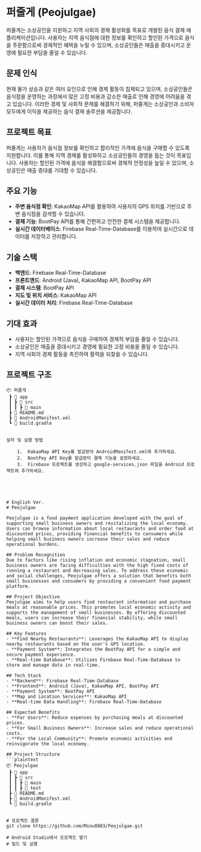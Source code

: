 # 퍼줄게 (Peojulgae)

퍼줄게는 소상공인을 지원하고 지역 사회의 경제 활성화를 목표로 개발된 음식 결제 애플리케이션입니다. 사용자는 지역 음식점에 대한 정보를 확인하고 할인된 가격으로 음식을 주문함으로써 경제적인 혜택을 누릴 수 있으며, 소상공인들은 매출을 증대시키고 운영에 필요한 부담을 줄일 수 있습니다.

## 문제 인식
현재 물가 상승과 같은 여러 요인으로 인해 경제 활동이 침체되고 있으며, 소상공인들은 음식점을 운영하는 과정에서 많은 고정 비용과 감소한 매출로 인해 경영에 어려움을 겪고 있습니다. 이러한 경제 및 사회적 문제를 해결하기 위해, 퍼줄게는 소상공인과 소비자 모두에게 이익을 제공하는 음식 결제 솔루션을 제공합니다.

## 프로젝트 목표
퍼줄게는 사용자가 음식점 정보를 확인하고 합리적인 가격에 음식을 구매할 수 있도록 지원합니다. 이를 통해 지역 경제를 활성화하고 소상공인들의 경영을 돕는 것이 목표입니다. 사용자는 할인된 가격에 음식을 해결함으로써 경제적 안정성을 높일 수 있으며, 소상공인은 매출 증대를 기대할 수 있습니다.

## 주요 기능
- **주변 음식점 확인**: KakaoMap API를 활용하여 사용자의 GPS 위치를 기반으로 주변 음식점을 검색할 수 있습니다.
- **결제 기능**: BootPay API를 통해 간편하고 안전한 결제 시스템을 제공합니다.
- **실시간 데이터베이스**: Firebase Real-Time-Database를 이용하여 실시간으로 데이터를 저장하고 관리합니다.

## 기술 스택
- **백엔드**: Firebase Real-Time-Database
- **프론트엔드**: Android (Java), KakaoMap API, BootPay API
- **결제 시스템**: BootPay API
- **지도 및 위치 서비스**: KakaoMap API
- **실시간 데이터 처리**: Firebase Real-Time-Database

## 기대 효과
- 사용자는 할인된 가격으로 음식을 구매하여 경제적 부담을 줄일 수 있습니다.
- 소상공인은 매출을 증대시키고 경영에 필요한 고정 비용을 줄일 수 있습니다.
- 지역 사회의 경제 활동을 촉진하여 활력을 되찾을 수 있습니다.

## 프로젝트 구조
```plaintext
📦 퍼줄게
 ┣ 📂 app
 ┃ ┣ 📂 src
 ┃ ┃ ┣ 📂 main
 ┣ 📄 README.md
 ┣ 📄 AndroidManifest.xml
 ┗ 📄 build.gradle


설치 및 실행 방법

	1.	KakaoMap API Key를 발급받아 AndroidManifest.xml에 추가하세요.
	2.	BootPay API Key를 발급받아 결제 기능을 설정하세요.
	3.	Firebase 프로젝트를 생성하고 google-services.json 파일을 Android 프로젝트에 추가하세요.





# English Ver.
# Peojulgae

Peojulgae is a food payment application developed with the goal of supporting small business owners and revitalizing the local economy. Users can browse information about local restaurants and order food at discounted prices, providing financial benefits to consumers while helping small business owners increase their sales and reduce operational burdens.

## Problem Recognition
Due to factors like rising inflation and economic stagnation, small business owners are facing difficulties with the high fixed costs of running a restaurant and decreasing sales. To address these economic and social challenges, Peojulgae offers a solution that benefits both small businesses and consumers by providing a convenient food payment platform.

## Project Objective
Peojulgae aims to help users find restaurant information and purchase meals at reasonable prices. This promotes local economic activity and supports the management of small businesses. By offering discounted meals, users can increase their financial stability, while small business owners can boost their sales.

## Key Features
- **Find Nearby Restaurants**: Leverages the KakaoMap API to display nearby restaurants based on the user's GPS location.
- **Payment System**: Integrates the BootPay API for a simple and secure payment experience.
- **Real-time Database**: Utilizes Firebase Real-Time-Database to store and manage data in real-time.

## Tech Stack
- **Backend**: Firebase Real-Time-Database
- **Frontend**: Android (Java), KakaoMap API, BootPay API
- **Payment System**: BootPay API
- **Map and Location Services**: KakaoMap API
- **Real-time Data Handling**: Firebase Real-Time-Database

## Expected Benefits
- **For Users**: Reduce expenses by purchasing meals at discounted prices.
- **For Small Business Owners**: Increase sales and reduce operational costs.
- **For the Local Community**: Promote economic activities and reinvigorate the local economy.

## Project Structure
```plaintext
📦 Peojulgae
 ┣ 📂 app
 ┃ ┣ 📂 src
 ┃ ┃ ┣ 📂 main
 ┃ ┃ ┣ 📂 test
 ┣ 📄 README.md
 ┣ 📄 AndroidManifest.xml
 ┗ 📄 build.gradle


# 프로젝트 클론
git clone https://github.com/Minu0803/Peojulgae.git

# Android Studio에서 프로젝트 열기
# 빌드 및 실행
